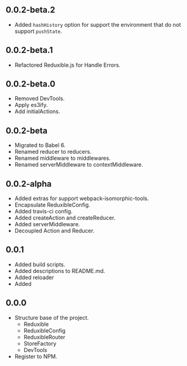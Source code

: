 ## 0.0.2-beta.2

* Added `hashHistory` option for support the environment that do not support `pushState`.

## 0.0.2-beta.1

* Refactored Reduxible.js for Handle Errors.

## 0.0.2-beta.0

* Removed DevTools.
* Apply es3ify.
* Add initialActions.

## 0.0.2-beta

* Migrated to Babel 6.
* Renamed reducer to reducers.
* Renamed middleware to middlewares.
* Renamed serverMiddleware to contextMiddleware.

## 0.0.2-alpha

* Added extras for support webpack-isomorphic-tools.
* Encapsulate ReduxibleConfig.
* Added travis-ci config.
* Added createAction and createReducer.
* Added serverMiddleware.
* Decoupled Action and Reducer.


## 0.0.1

* Added build scripts.
* Added descriptions to README.md.
* Added reloader
* Added

## 0.0.0

* Structure base of the project.
    * Reduxible
    * ReduxibleConfig
    * ReduxibleRouter
    * StoreFactory
    * DevTools
* Register to NPM.
